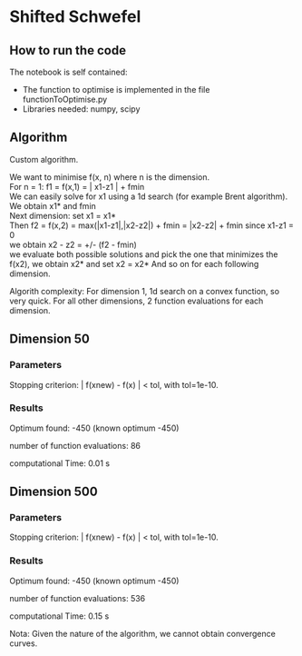 # Shifted Schwefel

## How to run the code

The notebook is self contained:
* The function to optimise is implemented in the file functionToOptimise.py  
* Libraries needed: numpy, scipy

## Algorithm

Custom algorithm.

We want to minimise f(x, n) where n is the dimension.  
For n = 1: f1 = f(x,1) = | x1-z1 | + fmin  
We can easily solve for x1 using a 1d search (for example Brent algorithm). We obtain x1* and fmin  
Next dimension: set x1 = x1*  
Then f2 = f(x,2) = max(|x1-z1|,|x2-z2|) + fmin = |x2-z2| + fmin since x1-z1 = 0  
we obtain x2 - z2 = +/- (f2 - fmin)  
we evaluate both possible solutions and pick the one that minimizes the f(x2), we obtain x2* and set x2 = x2*
And so on for each following dimension.

Algorith complexity: For dimension 1, 1d search on a convex function, so very quick.
For all other dimensions, 2 function evaluations for each dimension.

## Dimension 50

### Parameters

Stopping criterion: | f(xnew) - f(x) | < tol, with tol=1e-10.

### Results

Optimum found: -450 (known optimum -450)

number of function evaluations: 86

computational Time: 0.01 s


## Dimension 500

### Parameters

Stopping criterion: | f(xnew) - f(x) | < tol, with tol=1e-10.

### Results

Optimum found: -450 (known optimum -450)

number of function evaluations: 536

computational Time: 0.15 s

Nota: Given the nature of the algorithm, we cannot obtain convergence curves.
